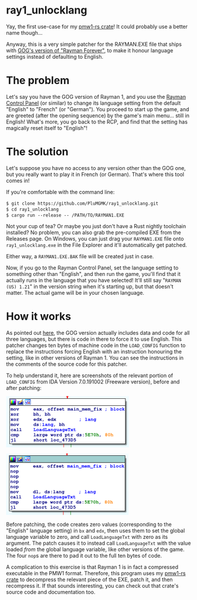 ray1_unlocklang
===============

Yay, the first use-case for my [pmw1-rs crate](https://github.com/PluMGMK/pmw1-rs)! It could probably use a better name though...

Anyway, this is a very simple patcher for the RAYMAN.EXE file that ships with [GOG's version of "Rayman Forever"](https://www.gog.com/game/rayman_forever), to make it honour language settings instead of defaulting to English.

# The problem

Let's say you have the GOG version of Rayman 1, and you use the [Rayman Control Panel](https://github.com/RayCarrot/RayCarrot.RCP.Metro) (or similar) to change its language setting from the default "English" to "French" (or "German"). You proceed to start up the game, and are greeted (after the opening sequence) by the game's main menu… still in English! What's more, you go back to the RCP, and find that the setting has magically reset itself to "English"!

# The solution

Let's suppose you have no access to any version other than the GOG one, but you really want to play it in French (or German). That's where this tool comes in!

If you're comfortable with the command line:
```
$ git clone https://github.com/PluMGMK/ray1_unlocklang.git
$ cd ray1_unlocklang
$ cargo run --release -- /PATH/TO/RAYMAN1.EXE
```

Not your cup of tea? Or maybe you just don't have a Rust nightly toolchain installed? No problem, you can also grab the pre-compiled EXE from the Releases page. On Windows, you can just drag your `RAYMAN1.EXE` file onto `ray1_unlocklang.exe` in the File Explorer and it'll automatically get patched.

Either way, a `RAYMAN1.EXE.BAK` file will be created just in case.

Now, if you go to the Rayman Control Panel, set the language setting to something other than "English", and then run the game, you'll find that it actually runs in the language that you have selected! It'll still say "`RAYMAN (US) 1.21`" in the version string when it's starting up, but that doesn't matter. The actual game will be in your chosen language.

# How it works

As pointed out [here](https://raymanpc.com/forum/viewtopic.php?f=89&t=25761&p=1418421&hilit=hard+coded#p1418421), the GOG version actually includes data and code for all three languages, but there is code in there to force it to use English. This patcher changes ten bytes of machine code in the `LOAD_CONFIG` function to replace the instructions forcing English with an instruction honouring the setting, like in other versions of Rayman 1. You can see the instructions in the comments of the source code for this patcher.

To help understand it, here are screenshots of the relevant portion of `LOAD_CONFIG` from IDA Version 7.0.191002 (Freeware version), before and after patching:

![Before](https://github.com/PluMGMK/ray1_unlocklang/blob/master/before.png?raw=true)

![After](https://github.com/PluMGMK/ray1_unlocklang/blob/master/after.png?raw=true)

Before patching, the code creates zero values (corresponding to the "English" language setting) in `bx` and `edx`, then uses them to set the global language variable to zero, and call `LoadLanguageTxt` with zero as its argument. The patch causes it to instead call `LoadLanguageTxt` with the value loaded *from* the global language variable, like other versions of the game. The four `nop`s are there to pad it out to the full ten bytes of code.

A complication to this exercise is that Rayman 1 is in fact a compressed executable in the PMW1 format. Therefore, this program uses my [pmw1-rs crate](https://github.com/PluMGMK/pmw1-rs) to decompress the relevant piece of the EXE, patch it, and then recompress it. If that sounds interesting, you can check out that crate's source code and documentation too.
